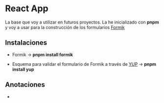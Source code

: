 # React App

La base que voy a utilizar en futuros proyectos. La he inicializado con **pnpm** y voy a usar para la construcción de los formularios [Formik](https://formik.org)

## Instalaciones

- Formik -> **pnpm install formik**

- Esquema para validar el formulario de Formik a través de [YUP](https://www.npmjs.com/package/yup) -> **pnpm install yup**

## Anotaciones

- 
